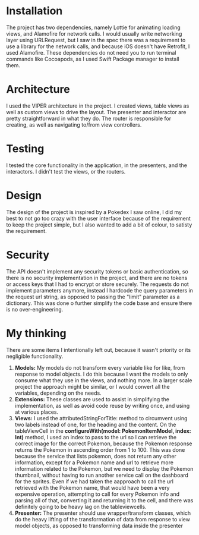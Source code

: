 # Installation
The project has two dependencies, namely Lottie for animating loading views, and Alamofire for network calls. I would usually write networking layer using URLRequest, but I saw in the spec there was a requirement to use a library for the network calls, and because iOS doesn't have Retrofit, I used Alamofire.
These dependencies do not need you to run terminal commands like Cocoapods, as I used Swift Package manager to install them.

# Architecture
I used the VIPER architecture in the project. I created views, table views as well as custom views to drive the layout. The presenter and interactor are pretty straightforward in what they do. The router is responsible for creating, as well as navigating to/from view controllers.

# Testing
I tested the core functionality in the application, in the presenters, and the interactors. I didn't test the views, or the routers.

# Design
The design of the project is inspired by a Pokedex I saw online, I did my best to not go too crazy with the user interface because of the requirement to keep the project simple, but I also wanted to add a bit of colour, to satisty the requirement.

# Security
The API doesn't implement any security tokens or basic authentication, so there is no security implementation in the project, and there are no tokens or access keys that I had to encrypt or store securely. The requests do not implement parameters anymore, instead I hardcode the query parameters in the request url string, as opposed to passing the "limit" parameter as a dictionary. This was done o further simplify the code base and ensure there is no over-engineering.

# My thinking
There are some items I intentionally left out, because it wasn't priority or its negligible functionality.

1. **Models:** My models do not transform every variable like for like, from response to model objects. I do this because I want the models to only consume what they use in the views, and nothing more. In a larger scale project the approach might be similar, or I would convert all the variables, depending on the needs.
2. **Extensions:** These classes are used to assist in simplifying the implementation, as well as avoid code reuse by writing once, and using at various places.
3. **Views:** I used the attributedStringForTitle: method to circumvent using two labels instead of one, for the heading and the content. On the tableViewCell in the **configureWith(model: PokemonItemModel, index: Int)** method, I used an index to pass to the url so I can retrieve the correct image for the correct Pokemon, because the Pokemon response returns the Pokemon in ascending order from 1 to 100. This was done because the service that lists pokemon, does not return any other information, except for a Pokemon name and url to retrieve more information related to the Pokemon, but we need to display the Pokemon thumbnail, without having to run another service call on the dashboard for the sprites. Even if we had taken the aapproach to call the url retrieved with the Pokemon name, that would have been a very expensive operation, attempting to call for every Pokemon info and parsing all of that, converting it and returning it to the cell, and there was definitely going to be heavy lag on the tableviewcells.
4. **Presenter:** The presenter should use wrapper/transform classes, which do the heavy lifting of the transformation of data from response to view model objects, as opposed to transforming data inside the presenter
